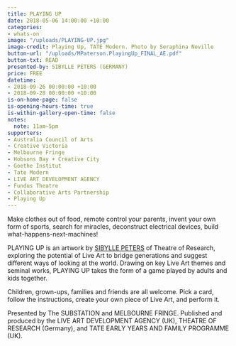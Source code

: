 ```yaml
---
title: PLAYING UP
date: 2018-05-06 14:00:00 +10:00
categories:
- whats-on
image: "/uploads/PLAYING-UP.jpg"
image-credit: Playing Up, TATE Modern. Photo by Seraphina Neville
button-url: "/uploads/MPaterson.PlayingUp_FINAL_AE.pdf"
button-txt: READ
presented-by: SIBYLLE PETERS (GERMANY)
price: FREE
datetime:
- 2018-09-26 00:00:00 +10:00
- 2018-09-28 00:00:00 +10:00
is-on-home-page: false
is-opening-hours-time: true
is-within-gallery-open-time: false
notes:
  note: 11am–5pm
supporters:
- Australia Council of Arts
- Creative Victoria
- Melbourne Fringe
- Hobsons Bay + Creative City
- Goethe Institut
- Tate Modern
- LIVE ART DEVELOPMENT AGENCY
- Fundus Theatre
- Collaborative Arts Partnership
- Playing Up
---
```


Make clothes out of food, remote control your parents, invent your own form of sports, search for miracles, deconstruct electrical devices, build what-happens-next-machines!

PLAYING UP is an artwork by [SIBYLLE PETERS](http://www.liveartuk.org/blog/sibylle-peters/) of Theatre of Research, exploring the potential of Live Art to bridge generations and suggest different ways of looking at the world. Drawing on key Live Art themes and seminal works, PLAYING UP takes the form of a game played by adults and kids together. 

Children, grown-ups, families and friends are all welcome. Pick a card, follow the instructions, create your own piece of Live Art, and perform it.


Presented by The SUBSTATION and MELBOURNE FRINGE. Published and produced by the LIVE ART DEVELOPMENT AGENCY (UK), THEATRE OF RESEARCH (Germany), and TATE EARLY YEARS AND FAMILY PROGRAMME (UK). 